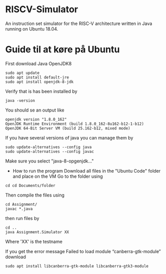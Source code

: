 # RISCV-Simulator
An instruction set simulator for the RISC-V architecture written in Java running on Ubuntu 18.04.

# Guide til at køre på Ubuntu
First download Java OpenJDK8
```
sudo apt update
sudo apt install default-jre
sudo apt install openjdk-8-jdk
```
Verify that is has been installed by
```
java -version
````
You should se an output like 
```
openjdk version "1.8.0_162"
OpenJDK Runtime Environment (build 1.8.0_162-8u162-b12-1-b12)
OpenJDK 64-Bit Server VM (build 25.162-b12, mixed mode)
```
If you have several versions of java you can manage them by
```
sudo update-alternatives --config java
sudo update-alternatives --config javac
```
Make sure you select "java-8-opgenjdk..."
- How to run the program
Download all files in the "Ubuntu Code" folder and place on the VM
Go to the folder using
```
cd cd Documents/folder
```
Then compile the files using
```
cd Assignment/
javac *.java
```
then run files by
```
cd ..
java Assignment.Simulator XX
```
Where 'XX' is the testname

If you get the error message Failed to load module “canberra-gtk-module” download
```
sudo apt install libcanberra-gtk-module libcanberra-gtk3-module
```

